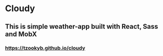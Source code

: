 # Cloudy  
## This is simple weather-app built with React, Sass and MobX

### https://tzookyb.github.io/cloudy